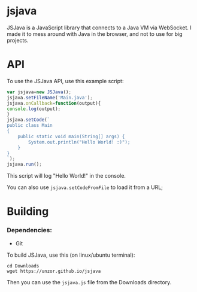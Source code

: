# jsjava
JSJava is a JavaScript library that connects to a Java VM via WebSocket. I made it to mess around with Java in the browser, and not to use for big projects.

# API
To use the JSJava API, use this example script:

```javascript
var jsjava=new JSJava();
jsjava.setFileName('Main.java');
jsjava.onCallback=function(output){
console.log(output);
}
jsjava.setCode(`
public class Main
{
    public static void main(String[] args) {
        System.out.println("Hello World! :)");
    }
}
`);
jsjava.run();
```
This script will log "Hello World!" in the console.

You can also use ```jsjava.setCodeFromFile``` to load it from a URL;


# Building
### Dependencies:
- Git

To build JSJava, use this (on linux/ubuntu terminal):
```
cd Downloads
wget https://unzor.github.io/jsjava
```

Then you can use the ```jsjava.js``` file from the Downloads directory.








